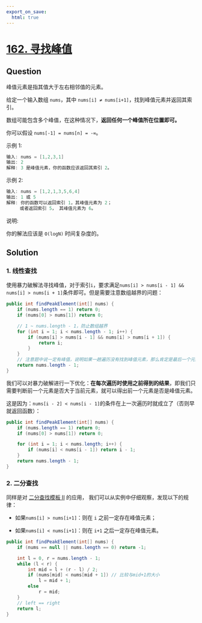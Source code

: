 ```yaml
---
export_on_save:
  html: true
---
```

    
# [162. 寻找峰值](https://leetcode-cn.com/problems/find-peak-element/)
    
## Question

峰值元素是指其值大于左右相邻值的元素。

给定一个输入数组 `nums`，其中 `nums[i] ≠ nums[i+1]`，找到峰值元素并返回其索引。

数组可能包含多个峰值，在这种情况下，**返回任何一个峰值所在位置即可。**

你可以假设 `nums[-1] = nums[n] = -∞`。

示例 1:

```java
输入: nums = [1,2,3,1]
输出: 2
解释: 3 是峰值元素，你的函数应该返回其索引 2。
```

示例 2:

```java
输入: nums = [1,2,1,3,5,6,4]
输出: 1 或 5 
解释: 你的函数可以返回索引 1，其峰值元素为 2；
     或者返回索引 5， 其峰值元素为 6。
```

说明:

你的解法应该是 `O(logN)` 时间复杂度的。

## Solution

### 1. 线性查找

使用暴力破解法寻找峰值，对于索引`i`，要求满足`nums[i] > nums[i - 1] && nums[i] > nums[i + 1]`条件即可。但是需要注意数组越界的问题：

```java
public int findPeakElement(int[] nums) {
    if (nums.length == 1) return 0;
    if (nums[0] > nums[1]) return 0;

    // 1 ~ nums.length - 1，防止数组越界
    for (int i = 1; i < nums.length - 1; i++) {
        if (nums[i] > nums[i - 1] && nums[i] > nums[i + 1]) {
            return i;
        }
    }
    // 注意题中说一定有峰值，说明如果一趟遍历没有找到峰值元素，那么肯定是最后一个元素
    return nums.length - 1;
}
```

我们可以对暴力破解进行一下优化：**在每次遍历时使用之前得到的结果**，即我们只需要判断前一个元素是否大于当前元素，就可以得出前一个元素是否是峰值元素。

这是因为：`nums[i - 2] < nums[i - 1]`的条件在上一次遍历时就成立了（否则早就返回函数）：

```java
public int findPeakElement(int[] nums) {
    if (nums.length == 1) return 0;
    if (nums[0] > nums[1]) return 0;

    for (int i = 1; i < nums.length; i++) {
        if (nums[i] < nums[i - 1]) return i - 1;
    }
    return nums.length - 1;
}
```

### 2. 二分查找

同样是对 [二分查找模板 II](https://leetcode-cn.com/explore/learn/card/binary-search/210/template-ii/839/) 的应用， 我们可以从实例中仔细观察，发现以下的规律：

- 如果`nums[i] > nums[i+1]`：则在 `i` 之前一定存在峰值元素；

- 如果`nums[i] < nums[i+1]`：则在 `i+1` 之后一定存在峰值元素。

```java
public int findPeakElement(int[] nums) {
    if (nums == null || nums.length == 0) return -1;

    int l = 0, r = nums.length - 1;
    while (l < r) {
        int mid = l + (r - l) / 2;
        if (nums[mid] < nums[mid + 1]) // 比较与mid+1的大小
            l = mid + 1;
        else
            r = mid;
    }
    // left == right
    return l;
}
```
